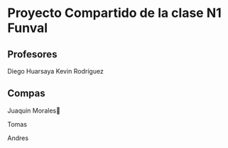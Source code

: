 # Proyecto Compartido de la clase N1 Funval

## Profesores

Diego Huarsaya
Kevin Rodríguez

## Compas


Juaquin Morales🤑

Tomas

Andres


